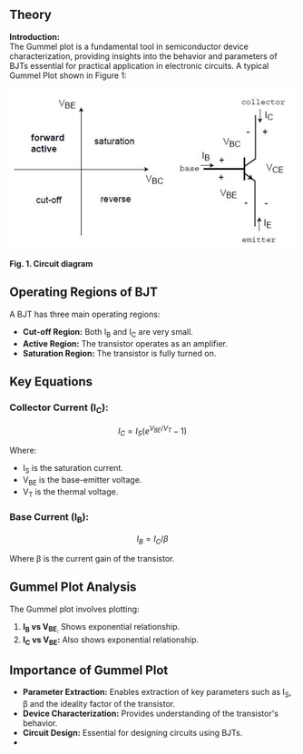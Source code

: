 ## Theory
**Introduction:**  
The Gummel plot is a fundamental tool in semiconductor device characterization, providing insights into the behavior and parameters of BJTs essential for practical application in electronic circuits. A typical Gummel Plot shown in Figure 1: 

<img src="images/man1.jpg"  />

**Fig. 1. Circuit diagram**

Operating Regions of BJT
------------------------

A BJT has three main operating regions:

*   **Cut-off Region:** Both I<sub>B</sub> and I<sub>C</sub> are very small.
*   **Active Region:** The transistor operates as an amplifier.
*   **Saturation Region:** The transistor is fully turned on.

Key Equations
-------------

### Collector Current (I<sub>C</sub>):

$$I_C = I_S (e^{V_{BE}/V_T} - 1)$$

Where:

*   I<sub>S</sub> is the saturation current.
*   V<sub>BE</sub> is the base-emitter voltage.
*   V<sub>T</sub> is the thermal voltage.

### Base Current (I<sub>B</sub>):

$$I_B = I_C / β$$

Where β is the current gain of the transistor.

Gummel Plot Analysis
--------------------

The Gummel plot involves plotting:

1.  **I<sub>B</sub> vs V<sub>BE<sub>:** Shows exponential relationship.
2.  **I<sub>C</sub> vs V<sub>BE</sub>:** Also shows exponential relationship.

Importance of Gummel Plot
-------------------------

*   **Parameter Extraction:** Enables extraction of key parameters such as I<sub>S</sub>, &beta; and the ideality factor of the transistor.
*   **Device Characterization:** Provides understanding of the transistor's behavior.
*   **Circuit Design:** Essential for designing circuits using BJTs.
*   
 <script id="MathJax-script" async src="https://cdn.jsdelivr.net/npm/mathjax@3.2.2/es5/tex-mml-chtml.js"></script>    
 
